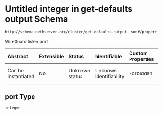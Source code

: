 # Untitled integer in get-defaults output Schema

```txt
http://schema.nethserver.org/cluster/get-defaults-output.json#/properties/vpn/properties/port
```

WireGuard listen port

| Abstract            | Extensible | Status         | Identifiable            | Custom Properties | Additional Properties | Access Restrictions | Defined In                                                                            |
| :------------------ | :--------- | :------------- | :---------------------- | :---------------- | :-------------------- | :------------------ | :------------------------------------------------------------------------------------ |
| Can be instantiated | No         | Unknown status | Unknown identifiability | Forbidden         | Allowed               | none                | [get-defaults-output.json\*](cluster/get-defaults-output.json "open original schema") |

## port Type

`integer`
